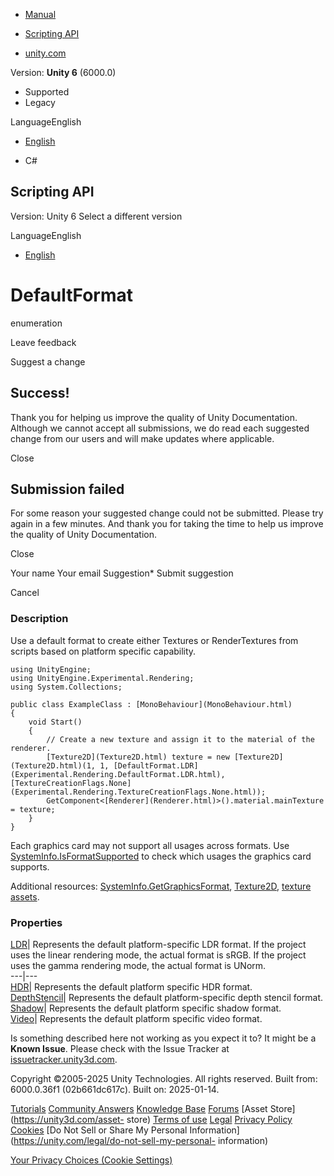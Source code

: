 [ ]()

  * [Manual](../Manual/index.html)
  * [Scripting API](../ScriptReference/index.html)

  * [unity.com](https://unity.com/)

Version: **Unity 6** (6000.0)

  * Supported
  * Legacy

LanguageEnglish

  * [English]()

  * C#

[ ](https://docs.unity3d.com)

## Scripting API

Version: Unity 6 Select a different version

LanguageEnglish

  * [English]()

# DefaultFormat

enumeration

Leave feedback

Suggest a change

## Success!

Thank you for helping us improve the quality of Unity Documentation. Although
we cannot accept all submissions, we do read each suggested change from our
users and will make updates where applicable.

Close

## Submission failed

For some reason your suggested change could not be submitted. Please <a>try
again</a> in a few minutes. And thank you for taking the time to help us
improve the quality of Unity Documentation.

Close

Your name Your email Suggestion* Submit suggestion

Cancel

[ ]()

### Description

Use a default format to create either Textures or RenderTextures from scripts
based on platform specific capability.

    
    
    using UnityEngine;
    using UnityEngine.Experimental.Rendering;
    using System.Collections;  
      
    public class ExampleClass : [MonoBehaviour](MonoBehaviour.html)
    {
        void Start()
        {
            // Create a new texture and assign it to the material of the renderer.
            [Texture2D](Texture2D.html) texture = new [Texture2D](Texture2D.html)(1, 1, [DefaultFormat.LDR](Experimental.Rendering.DefaultFormat.LDR.html), [TextureCreationFlags.None](Experimental.Rendering.TextureCreationFlags.None.html));
            GetComponent<[Renderer](Renderer.html)>().material.mainTexture = texture;
        }
    }
    

Each graphics card may not support all usages across formats. Use
[SystemInfo.IsFormatSupported](SystemInfo.IsFormatSupported.html) to check
which usages the graphics card supports.  
  
Additional resources:
[SystemInfo.GetGraphicsFormat](SystemInfo.GetGraphicsFormat.html),
[Texture2D](Texture2D.html), [texture assets](../Manual/Textures.html).

### Properties

[LDR](Experimental.Rendering.DefaultFormat.LDR.html)| Represents the default
platform-specific LDR format. If the project uses the linear rendering mode,
the actual format is sRGB. If the project uses the gamma rendering mode, the
actual format is UNorm.  
---|---  
[HDR](Experimental.Rendering.DefaultFormat.HDR.html)| Represents the default
platform specific HDR format.  
[DepthStencil](Experimental.Rendering.DefaultFormat.DepthStencil.html)|
Represents the default platform-specific depth stencil format.  
[Shadow](Experimental.Rendering.DefaultFormat.Shadow.html)| Represents the
default platform specific shadow format.  
[Video](Experimental.Rendering.DefaultFormat.Video.html)| Represents the
default platform specific video format.  
  
Is something described here not working as you expect it to? It might be a
**Known Issue**. Please check with the Issue Tracker at
[issuetracker.unity3d.com](https://issuetracker.unity3d.com).

Copyright ©2005-2025 Unity Technologies. All rights reserved. Built from:
6000.0.36f1 (02b661dc617c). Built on: 2025-01-14.

[Tutorials](https://unity3d.com/learn) [Community
Answers](https://answers.unity3d.com) [Knowledge
Base](https://support.unity3d.com/hc/en-us)
[Forums](https://forum.unity3d.com) [Asset Store](https://unity3d.com/asset-
store) [Terms of use](https://docs.unity3d.com/Manual/TermsOfUse.html)
[Legal](https://unity.com/legal) [Privacy
Policy](https://unity.com/legal/privacy-policy)
[Cookies](https://unity.com/legal/cookie-policy) [Do Not Sell or Share My
Personal Information](https://unity.com/legal/do-not-sell-my-personal-
information)

[Your Privacy Choices (Cookie Settings)](javascript:void\(0\);)


